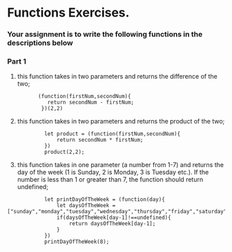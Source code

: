 # Functions Exercises.

### Your assignment is to write the following functions in the descriptions below

### Part 1

1. this function takes in two parameters and returns the difference of the two;

```
          (function(firstNum,secondNum){
             return secondNum - firstNum;
           })(2,2)

```

2. this function takes in two parameters and returns the product of the two;

```
            let product = (function(firstNum,secondNum){
                return secondNum * firstNum;
            })
            product(2,2);
```

3. this function takes in one parameter (a number from 1-7) and returns the day of the week (1 is Sunday, 2 is Monday, 3 is Tuesday etc.). If the number is less than 1 or greater than 7, the function should return undefined;

```
            let printDayOfTheWeek = (function(day){
                let daysOfTheWeek = ["sunday","monday","tuesday","wednesday","thursday","friday","saturday"];
                if(daysOfTheWeek[day-1]!==undefined){
                    return daysOfTheWeek[day-1];
                }
            })
            printDayOfTheWeek(8);
```